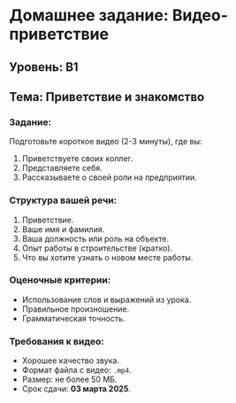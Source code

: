 # Домашнее задание: Видео-приветствие

## Уровень: B1  
## Тема: Приветствие и знакомство  

### Задание:  
Подготовьте короткое видео (2-3 минуты), где вы:  
1. Приветствуете своих коллег.  
2. Представляете себя.  
3. Рассказываете о своей роли на предприятии.  

### Структура вашей речи:  
1. Приветствие.  
2. Ваше имя и фамилия.  
3. Ваша должность или роль на объекте.  
4. Опыт работы в строительстве (кратко).  
5. Что вы хотите узнать о новом месте работы.  

### Оценочные критерии:  
- Использование слов и выражений из урока.  
- Правильное произношение.  
- Грамматическая точность.  

### Требования к видео:  
- Хорошее качество звука.  
- Формат файла с видео: `.mp4`.  
- Размер: не более 50 МБ.  
- Срок сдачи: **03 марта 2025**.  